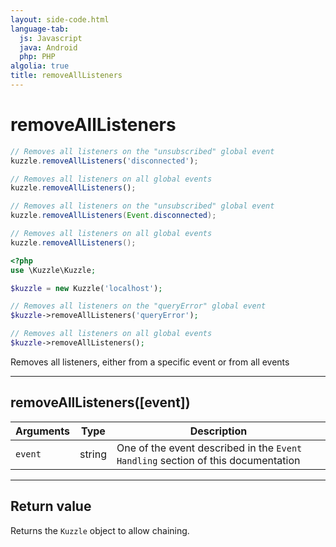 ```yaml
---
layout: side-code.html
language-tab:
  js: Javascript
  java: Android
  php: PHP
algolia: true
title: removeAllListeners
---
```


# removeAllListeners

```js
// Removes all listeners on the "unsubscribed" global event
kuzzle.removeAllListeners('disconnected');

// Removes all listeners on all global events
kuzzle.removeAllListeners();
```

```java
// Removes all listeners on the "unsubscribed" global event
kuzzle.removeAllListeners(Event.disconnected);

// Removes all listeners on all global events
kuzzle.removeAllListeners();
```

```php
<?php
use \Kuzzle\Kuzzle;

$kuzzle = new Kuzzle('localhost');

// Removes all listeners on the "queryError" global event
$kuzzle->removeAllListeners('queryError');

// Removes all listeners on all global events
$kuzzle->removeAllListeners();
```

Removes all listeners, either from a specific event or from all events

---

## removeAllListeners([event])

| Arguments | Type | Description |
|---------------|---------|----------------------------------------|
| ``event`` | string | One of the event described in the ``Event Handling`` section of this documentation |

---

## Return value

Returns the `Kuzzle` object to allow chaining.
